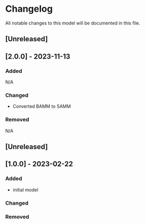 # Changelog
All notable changes to this model will be documented in this file.

## [Unreleased]
## [2.0.0] - 2023-11-13
### Added
N/A
### Changed
* Converted BAMM to SAMM
### Removed
N/A

## [Unreleased]
## [1.0.0] - 2023-02-22
### Added
- initial model
### Changed
### Removed

